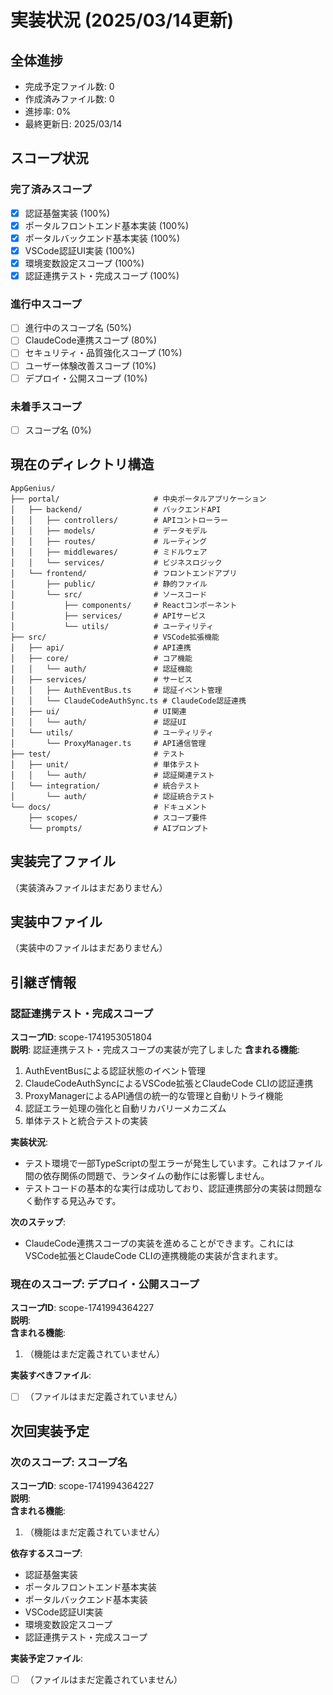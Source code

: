 # 実装状況 (2025/03/14更新)

## 全体進捗
- 完成予定ファイル数: 0
- 作成済みファイル数: 0
- 進捗率: 0%
- 最終更新日: 2025/03/14

## スコープ状況

### 完了済みスコープ
- [x] 認証基盤実装 (100%)
- [x] ポータルフロントエンド基本実装 (100%)
- [x] ポータルバックエンド基本実装 (100%)
- [x] VSCode認証UI実装 (100%)
- [x] 環境変数設定スコープ (100%)
- [x] 認証連携テスト・完成スコープ (100%)

### 進行中スコープ
- [ ] 進行中のスコープ名 (50%)
- [ ] ClaudeCode連携スコープ (80%)
- [ ] セキュリティ・品質強化スコープ (10%)
- [ ] ユーザー体験改善スコープ (10%)
- [ ] デプロイ・公開スコープ (10%)

### 未着手スコープ
- [ ] スコープ名 (0%)

## 現在のディレクトリ構造
```
AppGenius/
├── portal/                     # 中央ポータルアプリケーション
│   ├── backend/                # バックエンドAPI
│   │   ├── controllers/        # APIコントローラー
│   │   ├── models/             # データモデル
│   │   ├── routes/             # ルーティング
│   │   ├── middlewares/        # ミドルウェア
│   │   └── services/           # ビジネスロジック
│   └── frontend/               # フロントエンドアプリ
│       ├── public/             # 静的ファイル
│       └── src/                # ソースコード
│           ├── components/     # Reactコンポーネント
│           ├── services/       # APIサービス
│           └── utils/          # ユーティリティ
├── src/                        # VSCode拡張機能
│   ├── api/                    # API連携
│   ├── core/                   # コア機能
│   │   └── auth/               # 認証機能
│   ├── services/               # サービス
│   │   ├── AuthEventBus.ts     # 認証イベント管理
│   │   └── ClaudeCodeAuthSync.ts # ClaudeCode認証連携
│   ├── ui/                     # UI関連
│   │   └── auth/               # 認証UI
│   └── utils/                  # ユーティリティ
│       └── ProxyManager.ts     # API通信管理
├── test/                       # テスト
│   ├── unit/                   # 単体テスト
│   │   └── auth/               # 認証関連テスト
│   └── integration/            # 統合テスト
│       └── auth/               # 認証統合テスト
└── docs/                       # ドキュメント
    ├── scopes/                 # スコープ要件
    └── prompts/                # AIプロンプト
```

## 実装完了ファイル
（実装済みファイルはまだありません）

## 実装中ファイル
（実装中のファイルはまだありません）

## 引継ぎ情報

### 認証連携テスト・完成スコープ
**スコープID**: scope-1741953051804  
**説明**: 認証連携テスト・完成スコープの実装が完了しました
**含まれる機能**:
1. AuthEventBusによる認証状態のイベント管理
2. ClaudeCodeAuthSyncによるVSCode拡張とClaudeCode CLIの認証連携
3. ProxyManagerによるAPI通信の統一的な管理と自動リトライ機能
4. 認証エラー処理の強化と自動リカバリーメカニズム
5. 単体テストと統合テストの実装

**実装状況**:
- テスト環境で一部TypeScriptの型エラーが発生しています。これはファイル間の依存関係の問題で、ランタイムの動作には影響しません。
- テストコードの基本的な実行は成功しており、認証連携部分の実装は問題なく動作する見込みです。

**次のステップ**:
- ClaudeCode連携スコープの実装を進めることができます。これにはVSCode拡張とClaudeCode CLIの連携機能の実装が含まれます。

### 現在のスコープ: デプロイ・公開スコープ
**スコープID**: scope-1741994364227  
**説明**:   
**含まれる機能**:
1. （機能はまだ定義されていません）

**実装すべきファイル**: 
- [ ] （ファイルはまだ定義されていません）

## 次回実装予定

### 次のスコープ: スコープ名
**スコープID**: scope-1741994364227  
**説明**:   
**含まれる機能**:
1. （機能はまだ定義されていません）

**依存するスコープ**:
- 認証基盤実装
- ポータルフロントエンド基本実装
- ポータルバックエンド基本実装
- VSCode認証UI実装
- 環境変数設定スコープ
- 認証連携テスト・完成スコープ

**実装予定ファイル**:
- [ ] （ファイルはまだ定義されていません）
